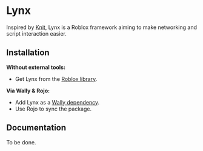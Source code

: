 # Lynx

Inspired by [Knit](https://github.com/Sleitnick/Knit), Lynx is a Roblox framework aiming to make networking and script interaction easier.

## Installation

**Without external tools:**
- Get Lynx from the [Roblox library](https://www.roblox.com/library/9761871958/Lynx-1-2-0).

**Via Wally & Rojo:**
- Add Lynx as a [Wally dependency](https://wally.run/package/weldify/lynx).
- Use Rojo to sync the package.

## Documentation

To be done.
